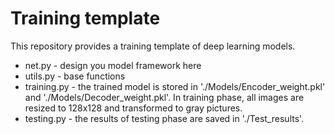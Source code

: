 # Training template
This repository provides a training template of deep learning models.
* net.py - design you model framework here
* utils.py - base functions 
* training.py - the trained model is stored in './Models/Encoder_weight.pkl' and './Models/Decoder_weight.pkl'. In training phase, all images are resized to 128x128 and transformed to gray pictures.
* testing.py - the results of testing phase are saved in './Test_results'.